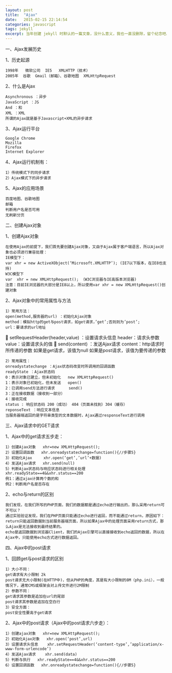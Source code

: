 ```yaml
---
layout: post
title:  "Ajax"
date:   2015-02-15 22:14:54
categories: javascript
tags: jekyll
excerpt: 当年创建 jekyll 时默认的一篇文章，没什么意义，我也一直没删除，留个纪念吧。
---
```


一、Ajax发展历史

1、历史起源

	1998年	微软公司  IE5   XMLHTTP（技术）
	2005年  谷歌  Gmail（邮箱）、谷歌地图  XMLHttpRequest
	
2、什么是Ajax

	Asynchronous ：异步
	JavaScript ：JS
	And ：和
	XML ：XML
	所谓的Ajax就是基于Javascript+XML的异步请求

3、Ajax运行平台

	Google Chrome
	Mozilla
	Firefox
	Internet Explorer

4、Ajax运行机制有：

	1）传统模式下的同步请求
	2）Ajax模式下的异步请求
	
5、Ajax的应用场景

	百度地图、谷歌地图
	邮箱
	判断用户名是否可用
	无刷新分页

二、创建Ajax对象

1、创建Ajax对象

	在使用Ajax的前提下，我们首先要创建Ajax对象，又由于Ajax属于客户端语言，所以Ajax对象也必须进行兼容处理：
	IE模型下：
	var xhr = new ActiveXObject(‘Microsoft.XMLHTTP’); (IE7以下版本，在IE8也支持)
	W3C模型下
	var  xhr = new XMLHttpRequest(); （W3C浏览器与IE高版本浏览器)
	注意：目前IE浏览器的大部分是IE8以上，所以使用var xhr = new XMLHttpRequest()创建对象
	
2、Ajax对象中的常用属性与方法
	
	1）常用方法：
	open(method,服务器的url) ：初始化Ajax对象
	method：模拟http的get与post请求，如get请求，’get’;否则则为’post’;
	url：要请求的url地址
	setRequestHeader(header,value) ：设置请求头信息
	header：请求头参数
	value：设置请求头的值
	send(content) ：发送Ajax请求
	content：http请求时所传递的参数
	如果是get请求，该值为null
	如果是post请求，该值为要传递的参数

	2）常用属性：
	onreadystatechange ：Ajax状态码改变时所调用的回调函数
	readyState ：Ajax状态码
	0：表示对象已建立，但未初始化   new XMLHttpRequest()
	1：表示对象已初始化，但未发送   open()
	2：已调用send方法进行请求      send()
	3：正在接收数据（接收到一部分）
	4：接收完成
	status : 响应状态码 200（成功） 404（页面未找到）304（缓存）
	reponseText ：响应文本信息
	当服务器端返回的是字符串类型的文本数据时，Ajax通过responseText进行调用

三、Ajax请求中的GET请求

1、Ajax中的get请求五步走：

	1）创建Ajax对象   xhr=new XMLHttpRequest();
	2）设置回调函数   xhr.onreadystatechange=function(){//步骤5}
	3）初始化Ajax     xhr.open(‘get’,’url’+数据)
	4）发送Ajax请求   xhr.send(null)
	5）判断Ajax状态码与响应状态码进行相关处理   xhr.readyState==4&&xhr.status==200
	例1：通过ajax计算两个数的和
	例2：判断用户名是否存在
	
2、echo与return的区别

	我们发现，在我们所写的PHP页面，我们的数据都是通过echo进行输出的，那么采用return可不可以？
	通过实验验证发现，我们在PHP页面只能通过echo进行返回，而不能通过return，原因如下：
	return只能返回数据到当前服务器端页面，所以如果Ajax中的处理页面采用return方式，那么Ajax是无法接收到最终结果的。
	echo是返回数据到浏览器Client，我们的Ajax引擎可以直接接收到echo返回的数据，所以在Ajax中，只能使用echo方式进行数据返回。

四、Ajax中的post请求

1、回顾get与post请求的区别

	1）大小不同：
	get请求有大小限制 2k
	post请求无大小限制(在HTTP中)，但从PHP的角度，其是有大小限制的8M（php.ini），一般情况下，通常CMS或框架会对上传文件进行2M限制 
	2）参数不同：
	get请求其参数是追加在url的尾部
	post请求其参数是追加在空白行
	3）安全方面：
	post安全性要高于get请求

2、Ajax中的post请求（Ajax中的post请求六步走）：

	1）创建ajax对象   xhr=new XMLHttpRequest();
	2）初始化Ajax对象   xhr.open(‘post’,url)
	3）设置请求头信息    xhr.setRequestHeader(‘content-type’,’application/x-www-form-urlencode’)
	4）发送Ajax请求    xhr.send(data)
	5）判断与执行   xhr.readyState==4&&xhr.status==200
	6）设置回调函数   xhr.onreadystatechange=function(){//步骤5}